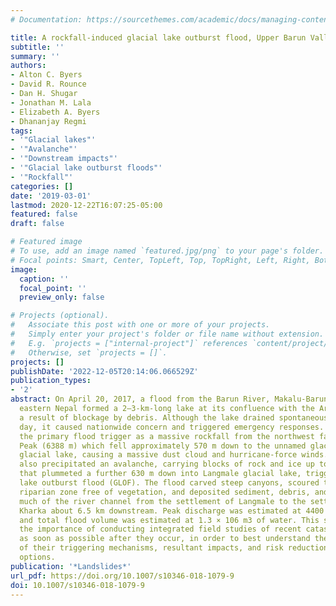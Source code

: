 ```yaml
---
# Documentation: https://sourcethemes.com/academic/docs/managing-content/

title: A rockfall-induced glacial lake outburst flood, Upper Barun Valley, Nepal
subtitle: ''
summary: ''
authors:
- Alton C. Byers
- David R. Rounce
- Dan H. Shugar
- Jonathan M. Lala
- Elizabeth A. Byers
- Dhananjay Regmi
tags:
- '"Glacial lakes"'
- '"Avalanche"'
- '"Downstream impacts"'
- '"Glacial lake outburst floods"'
- '"Rockfall"'
categories: []
date: '2019-03-01'
lastmod: 2020-12-22T16:07:25-05:00
featured: false
draft: false

# Featured image
# To use, add an image named `featured.jpg/png` to your page's folder.
# Focal points: Smart, Center, TopLeft, Top, TopRight, Left, Right, BottomLeft, Bottom, BottomRight.
image:
  caption: ''
  focal_point: ''
  preview_only: false

# Projects (optional).
#   Associate this post with one or more of your projects.
#   Simply enter your project's folder or file name without extension.
#   E.g. `projects = ["internal-project"]` references `content/project/deep-learning/index.md`.
#   Otherwise, set `projects = []`.
projects: []
publishDate: '2022-12-05T20:14:06.066529Z'
publication_types:
- '2'
abstract: On April 20, 2017, a flood from the Barun River, Makalu-Barun National Park,
  eastern Nepal formed a 2–3-km-long lake at its confluence with the Arun River as
  a result of blockage by debris. Although the lake drained spontaneously the next
  day, it caused nationwide concern and triggered emergency responses. We identified
  the primary flood trigger as a massive rockfall from the northwest face of Saldim
  Peak (6388 m) which fell approximately 570 m down to the unnamed glacier above Langmale
  glacial lake, causing a massive dust cloud and hurricane-force winds. The impact
  also precipitated an avalanche, carrying blocks of rock and ice up to 5 m in diameter
  that plummeted a further 630 m down into Langmale glacial lake, triggering a glacial
  lake outburst flood (GLOF). The flood carved steep canyons, scoured the river’s
  riparian zone free of vegetation, and deposited sediment, debris, and boulders throughout
  much of the river channel from the settlement of Langmale to the settlement of Yangle
  Kharka about 6.5 km downstream. Peak discharge was estimated at 4400 ± 1800 m3 s−1,
  and total flood volume was estimated at 1.3 × 106 m3 of water. This study highlights
  the importance of conducting integrated field studies of recent catastrophic events
  as soon as possible after they occur, in order to best understand the complexity
  of their triggering mechanisms, resultant impacts, and risk reduction management
  options.
publication: '*Landslides*'
url_pdf: https://doi.org/10.1007/s10346-018-1079-9
doi: 10.1007/s10346-018-1079-9
---
```

